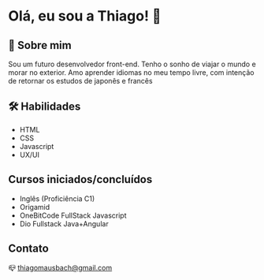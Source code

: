 # Olá, eu sou a Thiago! 👋

## 🚀 Sobre mim
Sou um futuro desenvolvedor front-end. Tenho o sonho de viajar o mundo e morar no exterior. Amo aprender idiomas no meu tempo livre, com intenção de retornar os estudos de japonês e francês

## 🛠 Habilidades
- HTML
- CSS
- Javascript
- UX/UI

## Cursos iniciados/concluídos
- Inglês (Proficiência C1)
- Origamid
- OneBitCode FullStack Javascript
- Dio Fullstack Java+Angular


## Contato

📪 thiagomausbach@gmail.com




